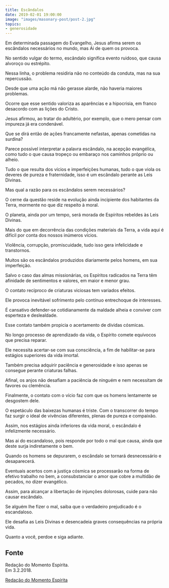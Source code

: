 ```yaml
---
title: Escândalos
date: 2019-02-01 19:00:00
image: "images/masonary-post/post-2.jpg"
topics: 
- generosidade
---
```


Em determinada passagem do Evangelho, Jesus afirma serem os escândalos
necessários no mundo, mas Ai de quem os provoca.

No sentido vulgar do termo, escândalo significa evento ruidoso, que causa
alvoroço ou estrépito.

Nessa linha, o problema residiria não no conteúdo da conduta, mas na sua
repercussão.

Desde que uma ação má não gerasse alarde, não haveria maiores problemas.

Ocorre que esse sentido valoriza as aparências e a hipocrisia, em franco
desacordo com as lições do Cristo.

Jesus afirmou, ao tratar do adultério, por exemplo, que o mero pensar com
impureza já era condenável.

Que se dirá então de ações francamente nefastas, apenas cometidas na surdina?

Parece possível interpretar a palavra escândalo, na acepção evangélica, como
tudo o que causa tropeço ou embaraço nos caminhos próprio ou alheio.

Tudo o que resulta dos vícios e imperfeições humanas, tudo o que viola os
deveres de pureza e fraternidade, isso é um escândalo perante as Leis Divinas.

Mas qual a razão para os escândalos serem necessários?

O cerne da questão reside na evolução ainda incipiente dos habitantes da Terra,
mormente no que diz respeito à moral.

O planeta, ainda por um tempo, será morada de Espíritos rebeldes às Leis
Divinas.

Mais do que em decorrência das condições materiais da Terra, a vida aqui é
difícil por conta dos nossos inúmeros vícios.

Violência, corrupção, promiscuidade, tudo isso gera infelicidade e transtornos.

Muitos são os escândalos produzidos diariamente pelos homens, em sua
imperfeição.

Salvo o caso das almas missionárias, os Espíritos radicados na Terra têm
afinidade de sentimentos e valores, em maior e menor grau.

O contato recíproco de criaturas viciosas tem variados efeitos.

Ele provoca inevitável sofrimento pelo contínuo entrechoque de interesses.

É cansativo defender-se cotidianamente da maldade alheia e conviver com
esperteza e deslealdade.

Esse contato também propicia o acertamento de dívidas cósmicas.

No longo processo de aprendizado da vida, o Espírito comete equívocos que
precisa reparar.

Ele necessita acertar-se com sua consciência, a fim de habilitar-se para
estágios superiores da vida imortal.

Também precisa adquirir paciência e generosidade e isso apenas se consegue
perante criaturas falhas.

Afinal, os anjos não desafiam a paciência de ninguém e nem necessitam de
favores ou clemência.

Finalmente, o contato com o vício faz com que os homens lentamente se desgostem
dele.

O espetáculo das baixezas humanas é triste. Com o transcorrer do tempo faz
surgir o ideal de vivências diferentes, plenas de pureza e compaixão.

Assim, nos estágios ainda inferiores da vida moral, o escândalo é infelizmente
necessário.

Mas ai do escandaloso, pois responde por todo o mal que causa, ainda que deste
surja indiretamente o bem.

Quando os homens se depurarem, o escândalo se tornará desnecessário e
desaparecerá.

Eventuais acertos com a justiça cósmica se processarão na forma de efetivo
trabalho no bem, a consubstanciar o amor que cobre a multidão de pecados, no
dizer evangélico.

Assim, para alcançar a libertação de injunções dolorosas, cuide para não causar
escândalo.

Se alguém lhe fizer o mal, saiba que o verdadeiro prejudicado é o escandaloso.

Ele desafia as Leis Divinas e desencadeia graves consequências na própria vida.

Quanto a você, perdoe e siga adiante.

## Fonte
Redação do Momento Espírita.  
Em 3.2.2018.


[Redação do Momento Espírita](http://momento.com.br/pt/ler_texto.php?id=5334)
